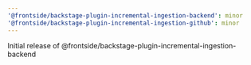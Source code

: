 ```yaml
---
'@frontside/backstage-plugin-incremental-ingestion-backend': minor
'@frontside/backstage-plugin-incremental-ingestion-github': minor
---
```


Initial release of @frontside/backstage-plugin-incremental-ingestion-backend
